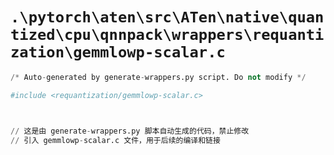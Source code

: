 # `.\pytorch\aten\src\ATen\native\quantized\cpu\qnnpack\wrappers\requantization\gemmlowp-scalar.c`

```py
/* Auto-generated by generate-wrappers.py script. Do not modify */

#include <requantization/gemmlowp-scalar.c>



// 这是由 generate-wrappers.py 脚本自动生成的代码，禁止修改
// 引入 gemmlowp-scalar.c 文件，用于后续的编译和链接
```